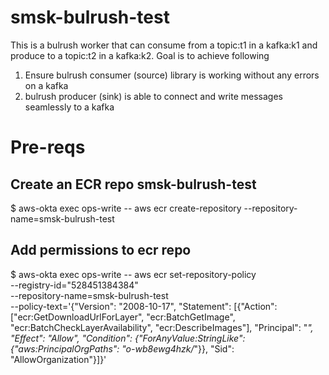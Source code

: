 # smsk-bulrush-test

This is a bulrush worker that can consume from a topic:t1 in a kafka:k1 and produce to a topic:t2 in a kafka:k2. Goal is to achieve following

1. Ensure bulrush consumer (source) library is working without any errors on a kafka
2. bulrush producer (sink) is able to connect and write messages seamlessly to a kafka


# Pre-reqs

## Create an ECR repo smsk-bulrush-test

$ aws-okta exec ops-write -- aws ecr create-repository --repository-name=smsk-bulrush-test


## Add permissions to ecr repo

$ aws-okta exec ops-write -- aws ecr set-repository-policy \
  --registry-id="528451384384" \
  --repository-name=smsk-bulrush-test \
  --policy-text='{"Version": "2008-10-17", "Statement": [{"Action": ["ecr:GetDownloadUrlForLayer", "ecr:BatchGetImage", "ecr:BatchCheckLayerAvailability", "ecr:DescribeImages"], "Principal": "*", "Effect": "Allow", "Condition": {"ForAnyValue:StringLike": {"aws:PrincipalOrgPaths": "o-wb8ewg4hzk/*"}}, "Sid": "AllowOrganization"}]}'
